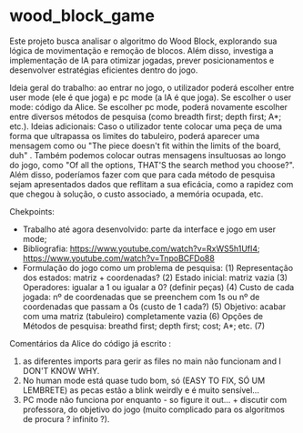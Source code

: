 # wood_block_game
Este projeto busca analisar o algoritmo do Wood Block, explorando sua lógica de movimentação e remoção de blocos. Além disso, investiga a implementação de IA para otimizar jogadas, prever posicionamentos e desenvolver estratégias eficientes dentro do jogo.


Ideia geral do trabalho: ao entrar no jogo, o utilizador poderá escolher entre user mode (ele é que joga) e pc mode (a IA é que joga). Se escolher o user mode: código da Alice. Se escolher pc mode, poderá novamente escolher entre diversos métodos de pesquisa (como breadth first; depth first; A*; etc.). 
Ideias adicionais: Caso o utilizador tente colocar uma peça de uma forma que ultrapassa os limites do tabuleiro, poderá aparecer uma mensagem como  ou "The piece doesn't fit within the limits of the board, duh"
. Também podemos colocar outras mensagens insultuosas ao longo do jogo, como "Of all the options, THAT'S the search method you choose?". Além disso, poderíamos fazer com que para cada método de pesquisa sejam apresentados dados que reflitam a sua eficácia, como a rapidez com que chegou à solução, o custo associado, a memória ocupada, etc.

Chekpoints:

- Trabalho até agora desenvolvido: parte da interface e jogo em user mode;
- Bibliografia: https://www.youtube.com/watch?v=RxWS5h1UfI4; https://www.youtube.com/watch?v=TnpoBCFDo88
- Formulação do jogo como um problema de pesquisa:
      (1) Representação dos estados: matriz + coordenadas?
      (2) Estado inicial: matriz vazia
      (3) Operadores: igualar a 1 ou igualar a 0? (definir peças)
      (4) Custo de cada jogada: nº de coordenadas que se preenchem com 1s ou nº de coordenadas que passam a 0s (custo de 1 cada?)
      (5) Objetivo: acabar com uma matriz (tabuleiro) completamente vazia
      (6) Opções de Métodos de pesquisa: breathd first; depth first; cost; A*; etc.
      (7)  


Comentários da Alice do código já escrito :
1) as diferentes imports para gerir as files no main não funcionam and I DON'T KNOW WHY.
2) No human mode está quase tudo bom, só (EASY TO FIX, SÓ UM LEMBRETE) as pecas estão a blink weirdly e é muito sensível...
3) PC mode não funciona por enquanto - so figure it out... + discutir com professora, do objetivo do jogo (muito complicado para os algoritmos de procura ? infinito ?).
